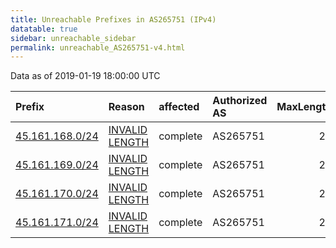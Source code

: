 ```yaml
---
title: Unreachable Prefixes in AS265751 (IPv4)
datatable: true
sidebar: unreachable_sidebar
permalink: unreachable_AS265751-v4.html
---
```


Data as of 2019-01-19 18:00:00 UTC


<div class="datatable-begin"></div>

| Prefix                                                   | Reason                                                                                                     | affected   | Authorized AS   |   MaxLength | Anchor                                         |   unreachable /24s |
|:---------------------------------------------------------|:-----------------------------------------------------------------------------------------------------------|:-----------|:----------------|------------:|:-----------------------------------------------|-------------------:|
| [45.161.168.0/24](https://stat.ripe.net/45.161.168.0/24) | [INVALID LENGTH](https://rpki-validator.ripe.net/announcement-preview?asn=AS265751&prefix=45.161.168.0/24) | complete   | AS265751        |          22 | [LACNIC](unreachable_LACNIC_RPKI_Root-v4.html) |                  1 |
| [45.161.169.0/24](https://stat.ripe.net/45.161.169.0/24) | [INVALID LENGTH](https://rpki-validator.ripe.net/announcement-preview?asn=AS265751&prefix=45.161.169.0/24) | complete   | AS265751        |          22 | [LACNIC](unreachable_LACNIC_RPKI_Root-v4.html) |                  1 |
| [45.161.170.0/24](https://stat.ripe.net/45.161.170.0/24) | [INVALID LENGTH](https://rpki-validator.ripe.net/announcement-preview?asn=AS265751&prefix=45.161.170.0/24) | complete   | AS265751        |          22 | [LACNIC](unreachable_LACNIC_RPKI_Root-v4.html) |                  1 |
| [45.161.171.0/24](https://stat.ripe.net/45.161.171.0/24) | [INVALID LENGTH](https://rpki-validator.ripe.net/announcement-preview?asn=AS265751&prefix=45.161.171.0/24) | complete   | AS265751        |          22 | [LACNIC](unreachable_LACNIC_RPKI_Root-v4.html) |                  1 |

<div class="datatable-end"></div>